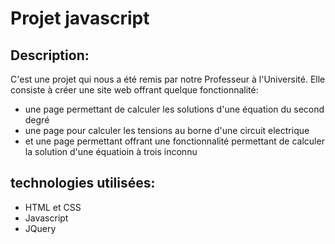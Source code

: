 # Projet javascript
## Description:
C'est une projet qui nous a été remis par notre Professeur à l'Université.
Elle consiste à créer une site web offrant quelque fonctionnalité:
- une page permettant de calculer les solutions d'une équation du second degré
- une page pour calculer les tensions au borne d'une circuit electrique
- et une page permettant offrant une fonctionnalité permettant de calculer la solution d'une équatioin à trois inconnu


## technologies utilisées:
- HTML et CSS
- Javascript 
- JQuery

